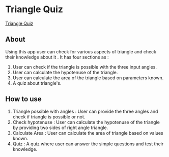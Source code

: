 # Triangle Quiz

[Triangle Quiz](https://trianglequiz01.netlify.app/)

## About

Using this app user can check for various aspects of triangle and check their knowledge about it . It has four sections as :

1. User can check if the triangle is possible with the three input angles.
2. User can calculate the hypotenuse of the triangle.
3. User can calculate the area of the triangle based on parameters known.
4. A quiz about triangle's.

## How to use 

1. Triangle possible with angles : User can provide the three angles and check if triangle is possible or not.
2. Check hypotenuse : User can calculate the hypotenuse of the triangle by providing two sides of right angle triangle.
3. Calculate Area : User can calculate the area of triangle based on values known.
4. Quiz : A quiz where user can answer the simple questions and test their knowledge.
 
